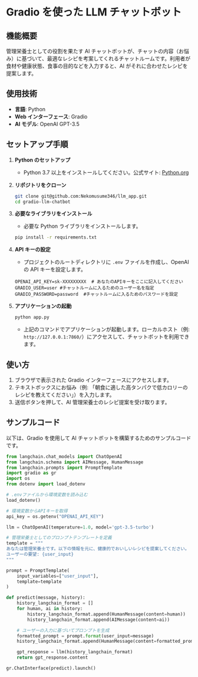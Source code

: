 # Gradio を使った LLM チャットボット

## 機能概要

管理栄養士としての役割を果たす AI チャットボットが、チャットの内容（お悩み）に基づいて、最適なレシピを考案してくれるチャットルームです。利用者が食材や健康状態、食事の目的などを入力すると、AI がそれに合わせたレシピを提案します。

## 使用技術

- **言語**: Python
- **Web インターフェース**: Gradio
- **AI モデル**: OpenAI GPT-3.5

## セットアップ手順

1. **Python のセットアップ**

   - Python 3.7 以上をインストールしてください。公式サイト: [Python.org](https://www.python.org/)

2. **リポジトリをクローン**

   ```bash
   git clone git@github.com:Nekomusume346/llm_app.git
   cd gradio-llm-chatbot
   ```

3. **必要なライブラリをインストール**

   - 必要な Python ライブラリをインストールします。

   ```bash
   pip install -r requirements.txt
   ```

4. **API キーの設定**

   - プロジェクトのルートディレクトリに `.env` ファイルを作成し、OpenAI の API キーを設定します。

   ```plaintext
   OPENAI_API_KEY=sk-XXXXXXXXX  # あなたのAPIキーをここに記入してください
   GRADIO_USER=user #チャットルームに入るためのユーザー名を指定
   GRADIO_PASSWORD=password  #チャットルームに入るためのパスワードを設定
   ```

5. **アプリケーションの起動**
   ```bash
   python app.py
   ```
   - 上記のコマンドでアプリケーションが起動します。ローカルホスト（例: `http://127.0.0.1:7860/`）にアクセスして、チャットボットを利用できます。

## 使い方

1. ブラウザで表示された Gradio インターフェースにアクセスします。
2. テキストボックスにお悩み（例: 「朝食に適した高タンパクで低カロリーのレシピを教えてください」）を入力します。
3. 送信ボタンを押して、AI 管理栄養士のレシピ提案を受け取ります。

## サンプルコード

以下は、Gradio を使用して AI チャットボットを構築するためのサンプルコードです。

```python
from langchain.chat_models import ChatOpenAI
from langchain.schema import AIMessage, HumanMessage
from langchain.prompts import PromptTemplate
import gradio as gr
import os
from dotenv import load_dotenv

# .envファイルから環境変数を読み込む
load_dotenv()

# 環境変数からAPIキーを取得
api_key = os.getenv("OPENAI_API_KEY")

llm = ChatOpenAI(temperature=1.0, model='gpt-3.5-turbo')

# 管理栄養士としてのプロンプトテンプレートを定義
template = """
あなたは管理栄養士です。以下の情報を元に、健康的でおいしいレシピを提案してください。
ユーザーの要望: {user_input}
"""

prompt = PromptTemplate(
    input_variables=["user_input"],
    template=template
)

def predict(message, history):
    history_langchain_format = []
    for human, ai in history:
        history_langchain_format.append(HumanMessage(content=human))
        history_langchain_format.append(AIMessage(content=ai))

    # ユーザーの入力に基づいてプロンプトを生成
    formatted_prompt = prompt.format(user_input=message)
    history_langchain_format.append(HumanMessage(content=formatted_prompt))

    gpt_response = llm(history_langchain_format)
    return gpt_response.content

gr.ChatInterface(predict).launch()
```
